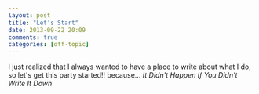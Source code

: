 ```yaml
---
layout: post
title: "Let's Start"
date: 2013-09-22 20:09
comments: true
categories: [off-topic]
---
```



I just realized that I always wanted to have a place to write about what I do, so let's get this party started!! because... *It Didn't Happen If You Didn't Write It Down*